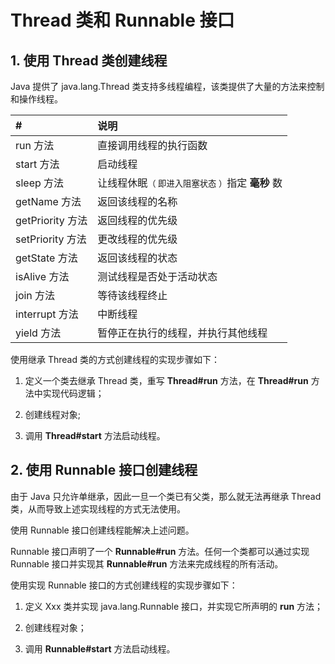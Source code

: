 # Thread 类和 Runnable 接口

## 1. 使用 Thread 类创建线程

Java 提供了 java.lang.Thread 类支持多线程编程，该类提供了大量的方法来控制和操作线程。

| #                 | 说明 |
| :-                | :- |
| run 方法          | 直接调用线程的执行函数 |
| start 方法        | 启动线程 |
| sleep 方法        | 让线程休眠<small>（ 即进入阻塞状态 ）</small>指定 **毫秒** 数|
| getName 方法      | 返回该线程的名称 |
| getPriority 方法  | 返回线程的优先级 |
| setPriority 方法  | 更改线程的优先级 |
| getState 方法     | 返回该线程的状态 |
| isAlive 方法      | 测试线程是否处于活动状态 |
| join 方法         | 等待该线程终止 |
| interrupt 方法    | 中断线程 |
| yield 方法        | 暂停正在执行的线程，并执行其他线程 |

使用继承 Thread 类的方式创建线程的实现步骤如下：

1. 定义一个类去继承 Thread 类，重写 **Thread#run** 方法，在 **Thread#run** 方法中实现代码逻辑；

2. 创建线程对象;

3. 调用 **Thread#start** 方法启动线程。


## 2. 使用 Runnable 接口创建线程

由于 Java 只允许单继承，因此一旦一个类已有父类，那么就无法再继承 Thread 类，从而导致上述实现线程的方式无法使用。

使用 Runnable 接口创建线程能解决上述问题。

Runnable 接口声明了一个 **Runnable#run** 方法。任何一个类都可以通过实现 Runnable 接口并实现其 **Runnable#run** 方法来完成线程的所有活动。

使用实现 Runnable 接口的方式创建线程的实现步骤如下：

1. 定义 Xxx 类并实现 java.lang.Runnable 接口，并实现它所声明的 **run** 方法；

2. 创建线程对象；

3. 调用 **Runnable#start** 方法启动线程。


